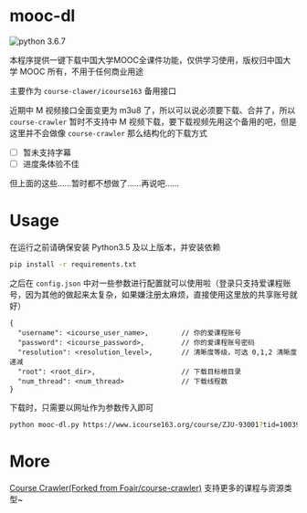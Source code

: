 # mooc-dl

![python 3.6.7](https://img.shields.io/badge/python-3.6.7-green?style=flat-square&logo=python)

本程序提供一键下载中国大学MOOC全课件功能，仅供学习使用，版权归中国大学 MOOC 所有，不用于任何商业用途

主要作为 `course-clawer/icourse163` 备用接口

近期中 M 视频接口全面变更为 m3u8 了，所以可以说必须要下载、合并了，所以 `course-crawler` 暂时不支持中 M 视频下载，要下载视频先用这个备用的吧，但是这里并不会做像 `course-crawler` 那么结构化的下载方式

- [ ] 暂未支持字幕
- [ ] 进度条体验不佳

但上面的这些……暂时都不想做了……再说吧……

# Usage

在运行之前请确保安装 Python3.5 及以上版本，并安装依赖

``` bash
pip install -r requirements.txt
```

之后在 `config.json` 中对一些参数进行配置就可以使用啦（登录只支持爱课程账号，因为其他的做起来太复杂，如果嫌注册太麻烦，直接使用这里放的共享账号就好）

```
{
  "username": <icourse_user_name>,        // 你的爱课程账号
  "password": <icourse_password>,         // 你的爱课程账号密码
  "resolution": <resolution_level>,       // 清晰度等级，可选 0,1,2 清晰度递减
  "root": <root_dir>,                     // 下载目标根目录
  "num_thread": <num_thread>              // 下载线程数
}
```

下载时，只需要以网址作为参数传入即可

``` bash
python mooc-dl.py https://www.icourse163.org/course/ZJU-93001?tid=1003997005
```

# More

[Course Crawler(Forked from Foair/course-crawler)](https://github.com/SigureMo/course-crawler) 支持更多的课程与资源类型~
